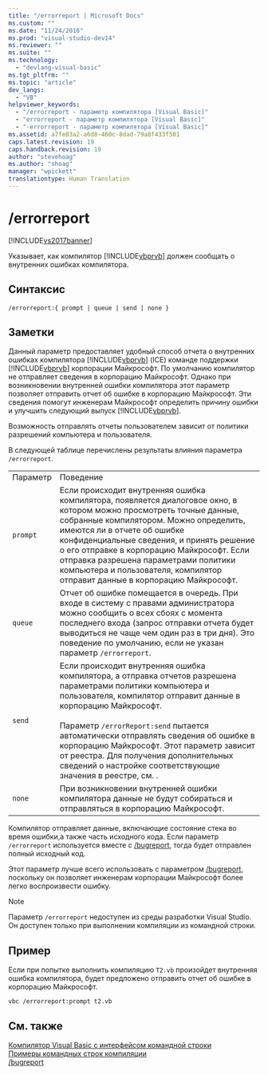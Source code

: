 ```yaml
---
title: "/errorreport | Microsoft Docs"
ms.custom: ""
ms.date: "11/24/2016"
ms.prod: "visual-studio-dev14"
ms.reviewer: ""
ms.suite: ""
ms.technology: 
  - "devlang-visual-basic"
ms.tgt_pltfrm: ""
ms.topic: "article"
dev_langs: 
  - "VB"
helpviewer_keywords: 
  - "/errorreport - параметр компилятора [Visual Basic]"
  - "errorreport - параметр компилятора [Visual Basic]"
  - "-errorreport - параметр компилятора [Visual Basic]"
ms.assetid: a7fe83a2-a6d8-460c-8dad-79a8f433f501
caps.latest.revision: 19
caps.handback.revision: 19
author: "stevehoag"
ms.author: "shoag"
manager: "wpickett"
translationtype: Human Translation
---
```

# /errorreport
[!INCLUDE[vs2017banner](../../../csharp/includes/vs2017banner.md)]

Указывает, как компилятор [!INCLUDE[vbprvb](../../../csharp/programming-guide/concepts/linq/includes/vbprvb_md.md)] должен сообщать о внутренних ошибках компилятора.  
  
## Синтаксис  
  
```  
/errorreport:{ prompt | queue | send | none }  
```  
  
## Заметки  
 Данный параметр предоставляет удобный способ отчета о внутренних ошибках компилятора [!INCLUDE[vbprvb](../../../csharp/programming-guide/concepts/linq/includes/vbprvb_md.md)] \(ICE\) команде поддержки [!INCLUDE[vbprvb](../../../csharp/programming-guide/concepts/linq/includes/vbprvb_md.md)] корпорации Майкрософт.  По умолчанию компилятор не отправляет сведения в корпорацию Майкрософт.  Однако при возникновении внутренней ошибки компилятора этот параметр позволяет отправить отчет об ошибке в корпорацию Майкрософт.  Эти сведения помогут инженерам Майкрософт определить причину ошибки и улучшить следующий выпуск [!INCLUDE[vbprvb](../../../csharp/programming-guide/concepts/linq/includes/vbprvb_md.md)].  
  
 Возможность отправлять отчеты пользователем зависит от политики разрешений компьютера и пользователя.  
  
 В следующей таблице перечислены результаты влияния параметра `/errorreport`.  
  
|||  
|-|-|  
|Параметр|Поведение|  
|`prompt`|Если происходит внутренняя ошибка компилятора, появляется диалоговое окно, в котором можно просмотреть точные данные, собранные компилятором.  Можно определить, имеются ли в отчете об ошибке конфиденциальные сведения, и принять решение о его отправке в корпорацию Майкрософт.  Если отправка разрешена параметрами политики компьютера и пользователя, компилятор отправит данные в корпорацию Майкрософт.|  
|`queue`|Отчет об ошибке помещается в очередь.  При входе в систему с правами администратора можно сообщить о всех сбоях с момента последнего входа \(запрос отправки отчета будет выводиться не чаще чем один раз в три дня\).  Это поведение по умолчанию, если не указан параметр `/errorreport`.|  
|`send`|Если происходит внутренняя ошибка компилятора, а отправка отчетов разрешена параметрами политики компьютера и пользователя, компилятор отправит данные в корпорацию Майкрософт.<br /><br /> Параметр `/errorReport:send` пытается автоматически отправлять сведения об ошибке в корпорацию Майкрософт.  Этот параметр зависит от реестра.  Для получения дополнительных сведений о настройке соответствующие значения в реестре, см. .|  
|`none`|При возникновении внутренней ошибки компилятора данные не будут собираться и отправляться в корпорацию Майкрософт.|  
  
 Компилятор отправляет данные, включающие состояние стека во время ошибки,а также часть исходного кода.  Если параметр `/errorreport` используется вместе с [\/bugreport](../../../visual-basic/reference/command-line-compiler/bugreport.md), тогда будет отправлен полный исходный код.  
  
 Этот параметр лучше всего использовать с параметром [\/bugreport](../../../visual-basic/reference/command-line-compiler/bugreport.md), поскольку он позволяет инженерам корпорации Майкрософт более легко воспроизвести ошибку.  
  
> [!NOTE]
>  Параметр `/errorreport` недоступен из среды разработки Visual Studio. Он доступен только при выполнении компиляции из командной строки.  
  
## Пример  
 Если при попытке выполнить компиляцию `T2.vb` произойдет внутренняя ошибка компилятора, будет предложено отправить отчет об ошибке в корпорацию Майкрософт.  
  
```  
vbc /errorreport:prompt t2.vb  
```  
  
## См. также  
 [Компилятор Visual Basic с интерфейсом командной строки](../../../visual-basic/reference/command-line-compiler/index.md)   
 [Примеры командных строк компиляции](../../../visual-basic/reference/command-line-compiler/sample-compilation-command-lines.md)   
 [\/bugreport](../../../visual-basic/reference/command-line-compiler/bugreport.md)